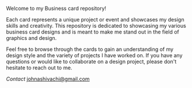 Welcome to my Business card repository!

 Each card represents a unique project or event and showcases my design skills and creativity.
This repository is dedicated to showcasing my various business card designs and is meant to make me stand out in the field of graphics and design.

Feel free to browse through the cards to gain an understanding of my design style and the variety of projects I have worked on. 
If you have any questions or would like to collaborate on a design project, please don't hesitate to reach out to me.

*Contact*
johnashivachi@gmail.com 
